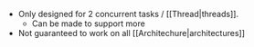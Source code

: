 - Only designed for 2 concurrent tasks / [[Thread|threads]].
	- Can be made to support more
- Not guaranteed to work on all [[Architechure|architectures]]